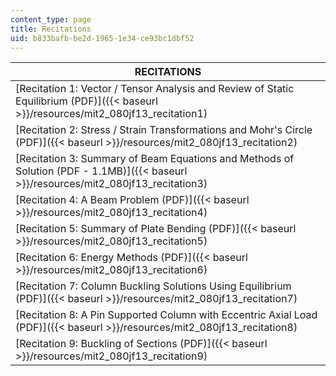 ```yaml
---
content_type: page
title: Recitations
uid: b833bafb-be2d-1965-1e34-ce93bc1dbf52
---
```


| RECITATIONS |
| --- |
| [Recitation 1: Vector / Tensor Analysis and Review of Static Equilibrium (PDF)]({{< baseurl >}}/resources/mit2_080jf13_recitation1) |
| [Recitation 2: Stress / Strain Transformations and Mohr's Circle (PDF)]({{< baseurl >}}/resources/mit2_080jf13_recitation2) |
| [Recitation 3: Summary of Beam Equations and Methods of Solution (PDF - 1.1MB)]({{< baseurl >}}/resources/mit2_080jf13_recitation3) |
| [Recitation 4: A Beam Problem (PDF)]({{< baseurl >}}/resources/mit2_080jf13_recitation4) |
| [Recitation 5: Summary of Plate Bending (PDF)]({{< baseurl >}}/resources/mit2_080jf13_recitation5) |
| [Recitation 6: Energy Methods (PDF)]({{< baseurl >}}/resources/mit2_080jf13_recitation6) |
| [Recitation 7: Column Buckling Solutions Using Equilibrium (PDF)]({{< baseurl >}}/resources/mit2_080jf13_recitation7) |
| [Recitation 8: A Pin Supported Column with Eccentric Axial Load (PDF)]({{< baseurl >}}/resources/mit2_080jf13_recitation8) |
| [Recitation 9: Buckling of Sections (PDF)]({{< baseurl >}}/resources/mit2_080jf13_recitation9)